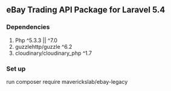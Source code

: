 ## eBay Trading API Package for Laravel 5.4

### Dependencies
1. Php ^5.3.3 || ^7.0
2. guzzlehttp/guzzle ^6.2
3. cloudinary/cloudinary_php ^1.7

### Set up
run composer require maverickslab/ebay-legacy
